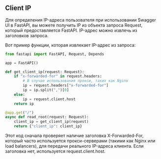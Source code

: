 ## Client IP

Для определения IP-адреса пользователя при использовании Swagger UI в FastAPI, вы можете получить IP из объекта запроса Request, который предоставляется FastAPI. IP-адрес можно извлечь из заголовков запроса.

Вот пример функции, которая извлекает IP-адрес из запроса:

```python
from fastapi import FastAPI, Request, Depends

app = FastAPI()

def get_client_ip(request: Request):
    if "x-forwarded-for" in request.headers:
        # В случае использования прокси, таких как Nginx
        ip = request.headers["x-forwarded-for"]
        ip = ip.split(",")[0]
    else:
        ip = request.client.host
    return ip

@app.get("/")
async def read_root(request: Request):
    client_ip = get_client_ip(request)
    return {"client_ip": client_ip}

```

Этот код сначала проверяет наличие заголовка X-Forwarded-For, который часто используется прокси-серверами (такими как Nginx или load balancers), для передачи реального IP-адреса клиента.
Если заголовка нет, используется request.client.host.
